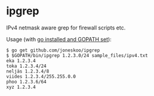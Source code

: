 ipgrep
======

IPv4 netmask aware grep for firewall scripts etc.

Usage (with [go installed and GOPATH set][GOPATH]):

    $ go get github.com/joneskoo/ipgrep
    $ $GOPATH/bin/ipgrep 1.2.3.0/24 sample_files/ipv4.txt
    eka 1.2.3.4
    toka 1.2.3.4/24
    neljäs 1.2.3.4/8
    viides 1.2.3.4/255.255.0.0
    phoo 1.2.3.6/64
    xyz 1.2.3.4

[GOPATH]: https://golang.org/doc/code.html#GOPATH "How to Write Go Code - The GOPATH environment variable"
